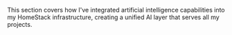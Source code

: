 This section covers how I've integrated artificial intelligence capabilities into my HomeStack infrastructure, creating a unified AI layer that serves all my projects.
